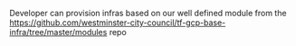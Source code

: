 Developer can provision infras based on our well defined module from the https://github.com/westminster-city-council/tf-gcp-base-infra/tree/master/modules repo 
